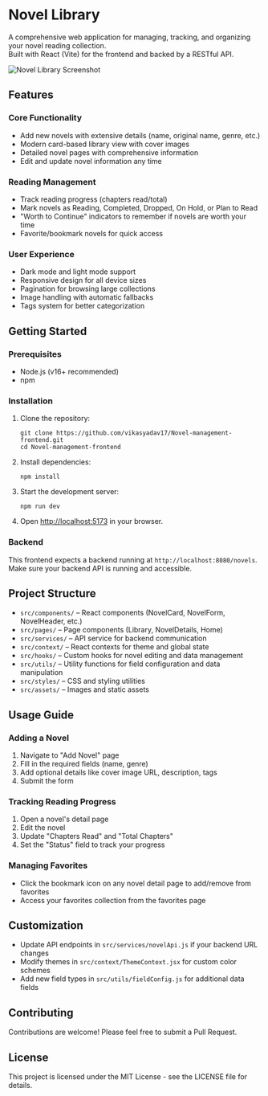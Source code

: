 # Novel Library

A comprehensive web application for managing, tracking, and organizing your novel reading collection.  
Built with React (Vite) for the frontend and backed by a RESTful API.

![Novel Library Screenshot](src/assets/images/screenshot.png)

## Features

### Core Functionality

- Add new novels with extensive details (name, original name, genre, etc.)
- Modern card-based library view with cover images
- Detailed novel pages with comprehensive information
- Edit and update novel information any time

### Reading Management

- Track reading progress (chapters read/total)
- Mark novels as Reading, Completed, Dropped, On Hold, or Plan to Read
- "Worth to Continue" indicators to remember if novels are worth your time
- Favorite/bookmark novels for quick access

### User Experience

- Dark mode and light mode support
- Responsive design for all device sizes
- Pagination for browsing large collections
- Image handling with automatic fallbacks
- Tags system for better categorization

## Getting Started

### Prerequisites

- Node.js (v16+ recommended)
- npm

### Installation

1. Clone the repository:

   ```
   git clone https://github.com/vikasyadav17/Novel-management-frontend.git
   cd Novel-management-frontend
   ```

2. Install dependencies:

   ```
   npm install
   ```

3. Start the development server:

   ```
   npm run dev
   ```

4. Open [http://localhost:5173](http://localhost:5173) in your browser.

### Backend

This frontend expects a backend running at `http://localhost:8080/novels`.  
Make sure your backend API is running and accessible.

## Project Structure

- `src/components/` – React components (NovelCard, NovelForm, NovelHeader, etc.)
- `src/pages/` – Page components (Library, NovelDetails, Home)
- `src/services/` – API service for backend communication
- `src/context/` – React contexts for theme and global state
- `src/hooks/` – Custom hooks for novel editing and data management
- `src/utils/` – Utility functions for field configuration and data manipulation
- `src/styles/` – CSS and styling utilities
- `src/assets/` – Images and static assets

## Usage Guide

### Adding a Novel

1. Navigate to "Add Novel" page
2. Fill in the required fields (name, genre)
3. Add optional details like cover image URL, description, tags
4. Submit the form

### Tracking Reading Progress

1. Open a novel's detail page
2. Edit the novel
3. Update "Chapters Read" and "Total Chapters"
4. Set the "Status" field to track your progress

### Managing Favorites

- Click the bookmark icon on any novel detail page to add/remove from favorites
- Access your favorites collection from the favorites page

## Customization

- Update API endpoints in `src/services/novelApi.js` if your backend URL changes
- Modify themes in `src/context/ThemeContext.jsx` for custom color schemes
- Add new field types in `src/utils/fieldConfig.js` for additional data fields

## Contributing

Contributions are welcome! Please feel free to submit a Pull Request.

## License

This project is licensed under the MIT License - see the LICENSE file for details.
